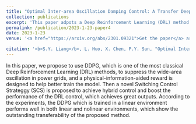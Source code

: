 ```yaml
---
title: "Optimal Inter-area Oscillation Damping Control: A Transfer Deep Reinforcement Learning Approach with Switching Control Strategy"
collection: publications
excerpt: 'This paper adpots a Deep Reinforcement Learning (DRL) method which uses a physical-information-aided reward to suppress the wide-area oscillation in power grids, and proposes a novel Switching Control Strategy (SCS) to achieve hybrid control, and boost the performance of the DRL method.'
permalink: /publication/2023-1-23-paper4
date: 2023-1-23
venue: '<a href="https://arxiv.org/abs/2301.09321">Get the paper</a> arXiv preprint arXiv:2301.09321'

citation: '<b>S.Y. Liang</b>, L. Huo, X. Chen, P.Y. Sun, "Optimal Inter-area Oscillation Damping Control: A Transfer Deep Reinforcement Learning Approach with Switching Control Strategy." arXiv preprint arXiv:2301.09321, 2023.'
---
```


In this paper, we propose to use DDPG, which is one of the most classical Deep Reinforcement Learning (DRL) methods, to suppress the wide-area oscillation in power grids, and a physical-information-aided reward is designed to help better train the model. Then a novel Switching Control Strateggy (SCS) is proposed to achieve hybrid control and boost the performance of the DRL control, which achieves great outputs. According to the experiments, the DDPG which is trained in a linear environment performs well in both linear and nolinear environments, which show the outstanding transferability of the proposed method.

